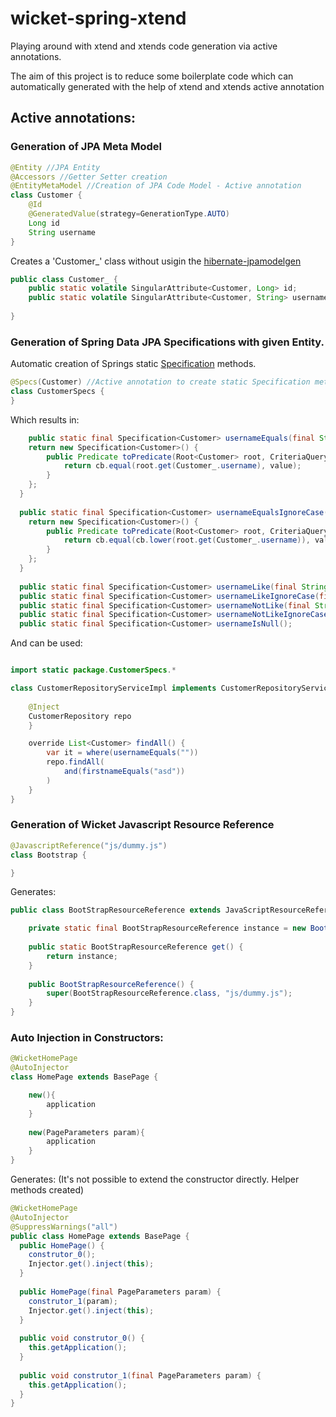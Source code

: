 # wicket-spring-xtend

Playing around with xtend and xtends code generation via active annotations.

The aim of this project is to reduce some boilerplate code which can automatically generated
with the help of xtend and xtends active annotation


## Active annotations:

### Generation of JPA Meta Model

```java
@Entity //JPA Entity
@Accessors //Getter Setter creation
@EntityMetaModel //Creation of JPA Code Model - Active annotation
class Customer {
	@Id
	@GeneratedValue(strategy=GenerationType.AUTO)
	Long id
	String username
}
```	

Creates a 'Customer_' class without usigin the [hibernate-jpamodelgen](https://docs.jboss.org/hibernate/orm/5.0/topical/html/metamodelgen/MetamodelGenerator.html)

```java
public class Customer_ {
	public static volatile SingularAttribute<Customer, Long> id;
	public static volatile SingularAttribute<Customer, String> username;
	
}
```	

### Generation of Spring Data JPA Specifications with given Entity.

Automatic creation of Springs static [Specification](http://docs.spring.io/spring-data/data-jpa/docs/current/reference/html/#specifications) methods.

```java
@Specs(Customer) //Active annotation to create static Specification methods
class CustomerSpecs {
}
```

Which results in:

```java
	public static final Specification<Customer> usernameEquals(final String value) {
    return new Specification<Customer>() {
    	public Predicate toPredicate(Root<Customer> root, CriteriaQuery<?> query, CriteriaBuilder cb) {
    		return cb.equal(root.get(Customer_.username), value);
    	}
    };
  }
  
  public static final Specification<Customer> usernameEqualsIgnoreCase(final String value) {
    return new Specification<Customer>() {
    	public Predicate toPredicate(Root<Customer> root, CriteriaQuery<?> query, CriteriaBuilder cb) {
    		return cb.equal(cb.lower(root.get(Customer_.username)), value);
    	}
    };
  }
  
  public static final Specification<Customer> usernameLike(final String value);
  public static final Specification<Customer> usernameLikeIgnoreCase(final String value);
  public static final Specification<Customer> usernameNotLike(final String value);
  public static final Specification<Customer> usernameNotLikeIgnoreCase(final String value);
  public static final Specification<Customer> usernameIsNull();
```

And can be used:

```java

import static package.CustomerSpecs.*

class CustomerRepositoryServiceImpl implements CustomerRepositoryService {
	
	@Inject
	CustomerRepository repo
	}

	override List<Customer> findAll() {
		var it = where(usernameEquals(""))
		repo.findAll(
			and(firstnameEquals("asd"))
		)
	}
}
```

### Generation of Wicket Javascript Resource Reference

```java
@JavascriptReference("js/dummy.js")
class Bootstrap {

}
```

Generates:

```java
public class BootStrapResourceReference extends JavaScriptResourceReference{

	private static final BootStrapResourceReference instance = new BootStrapResourceReference();
	
	public static BootStrapResourceReference get() {
		return instance;
	}
	
	public BootStrapResourceReference() {
		super(BootStrapResourceReference.class, "js/dummy.js");
	}
}
```

### Auto Injection in Constructors:

```java
@WicketHomePage
@AutoInjector
class HomePage extends BasePage {

	new(){
		application
	}
	
	new(PageParameters param){
		application
	}
}
```

Generates: 
(It's not possible to extend the constructor directly. Helper methods created)


```java
@WicketHomePage
@AutoInjector
@SuppressWarnings("all")
public class HomePage extends BasePage {
  public HomePage() {
    construtor_0();
    Injector.get().inject(this);
  }
  
  public HomePage(final PageParameters param) {
    construtor_1(param);
    Injector.get().inject(this);
  }
  
  public void construtor_0() {
    this.getApplication();
  }
  
  public void construtor_1(final PageParameters param) {
    this.getApplication();
  }
}

```
